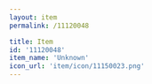 ```yaml
---
layout: item
permalink: /11120048

title: Item
id: '11120048'
item_name: 'Unknown'
icon_url: 'item/icon/11150023.png'
---
```

